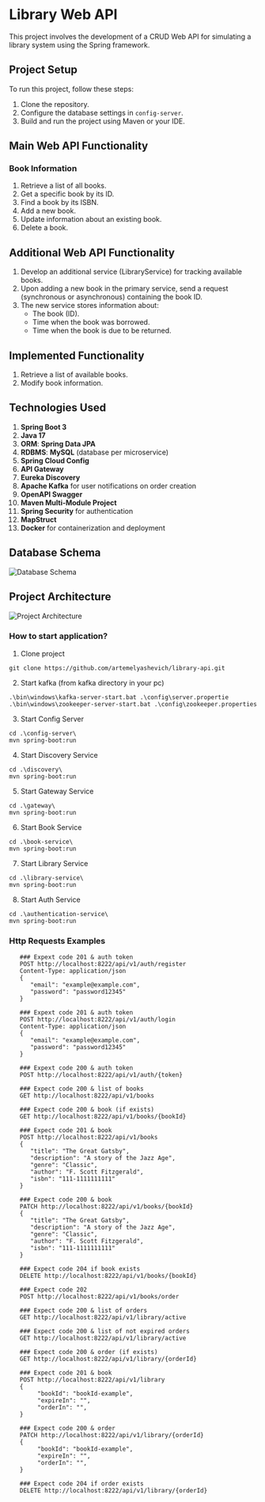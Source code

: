 # Library Web API

This project involves the development of a CRUD Web API for simulating a library system using the Spring framework.

## Project Setup

To run this project, follow these steps:

1. Clone the repository.
2. Configure the database settings in `config-server`.
3. Build and run the project using Maven or your IDE.

## Main Web API Functionality

### Book Information

1. Retrieve a list of all books.
2. Get a specific book by its ID.
3. Find a book by its ISBN.
4. Add a new book.
5. Update information about an existing book.
6. Delete a book.

## Additional Web API Functionality

1. Develop an additional service (LibraryService) for tracking available books.
2. Upon adding a new book in the primary service, send a request (synchronous or asynchronous) containing the book ID.
3. The new service stores information about:
    - The book (ID).
    - Time when the book was borrowed.
    - Time when the book is due to be returned.

## Implemented Functionality

1. Retrieve a list of available books.
2. Modify book information.

## Technologies Used

1. **Spring Boot 3**
2. **Java 17**
3. **ORM**: **Spring Data JPA**
4. **RDBMS**: **MySQL** (database per microservice)
5. **Spring Cloud Config**
6. **API Gateway**
7. **Eureka Discovery**
8. **Apache Kafka** for user notifications on order creation
9. **OpenAPI Swagger**
10. **Maven Multi-Module Project**
11. **Spring Security** for authentication
12. **MapStruct**
13. **Docker** for containerization and deployment

## Database Schema

![Database Schema](./images/db.png)

## Project Architecture

![Project Architecture](./images/drawio.png)

### How to start application?

1) Clone project
```
git clone https://github.com/artemelyashevich/library-api.git
```
2) Start kafka (from kafka directory in your pc)
```shell
.\bin\windows\kafka-server-start.bat .\config\server.propertie
.\bin\windows\zookeeper-server-start.bat .\config\zookeeper.properties
```
3) Start Config Server
```shell
cd .\config-server\
mvn spring-boot:run
```
4) Start Discovery Service
```shell
cd .\discovery\
mvn spring-boot:run
```
5) Start Gateway Service
```shell
cd .\gateway\
mvn spring-boot:run
```
6) Start Book Service
```shell
cd .\book-service\
mvn spring-boot:run
```
7) Start Library Service
```shell
cd .\library-service\
mvn spring-boot:run
```
8) Start Auth Service
```shell
cd .\authentication-service\
mvn spring-boot:run
```
### Http Requests Examples

```http
   ### Expext code 201 & auth token 
   POST http://localhost:8222/api/v1/auth/register
   Content-Type: application/json
   {
      "email": "example@example.com",
      "password": "password12345"
   }
   
   ### Expext code 201 & auth token 
   POST http://localhost:8222/api/v1/auth/login
   Content-Type: application/json
   {
      "email": "example@example.com",
      "password": "password12345"
   }
   
   ### Expext code 200 & auth token 
   POST http://localhost:8222/api/v1/auth/{token}
   
   ### Expect code 200 & list of books
   GET http://localhost:8222/api/v1/books

   ### Expect code 200 & book (if exists)
   GET http://localhost:8222/api/v1/books/{bookId}
   
   ### Expect code 201 & book
   POST http://localhost:8222/api/v1/books
   {
      "title": "The Great Gatsby",
      "description": "A story of the Jazz Age",
      "genre": "Classic",
      "author": "F. Scott Fitzgerald",
      "isbn": "111-1111111111"
   }
   
   ### Expect code 200 & book
   PATCH http://localhost:8222/api/v1/books/{bookId}
   {
      "title": "The Great Gatsby",
      "description": "A story of the Jazz Age",
      "genre": "Classic",
      "author": "F. Scott Fitzgerald",
      "isbn": "111-1111111111"
   }
   
   ### Expect code 204 if book exists
   DELETE http://localhost:8222/api/v1/books/{bookId}
   
   ### Expect code 202
   POST http://localhost:8222/api/v1/books/order
   
   ### Expect code 200 & list of orders
   GET http://localhost:8222/api/v1/library/active
   
   ### Expect code 200 & list of not expired orders
   GET http://localhost:8222/api/v1/library/active

   ### Expect code 200 & order (if exists)
   GET http://localhost:8222/api/v1/library/{orderId}
   
   ### Expect code 201 & book
   POST http://localhost:8222/api/v1/library
   {
        "bookId": "bookId-example",
        "expireIn": "",
        "orderIn": "",
   }
   
   ### Expect code 200 & order
   PATCH http://localhost:8222/api/v1/library/{orderId}
   {
        "bookId": "bookId-example",
        "expireIn": "",
        "orderIn": "",
   }
   
   ### Expect code 204 if order exists
   DELETE http://localhost:8222/api/v1/library/{orderId}
```